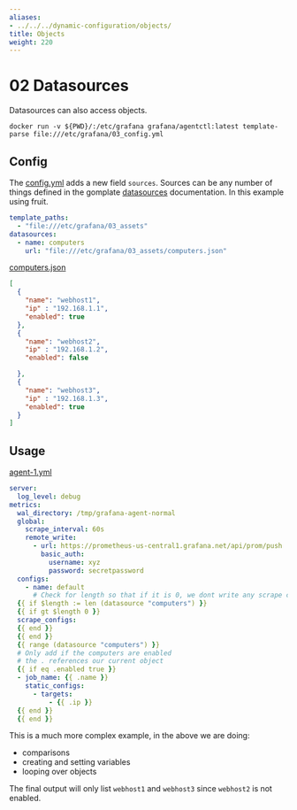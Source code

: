 ```yaml
---
aliases:
- ../../../dynamic-configuration/objects/
title: Objects
weight: 220
---
```


# 02 Datasources

Datasources can also access objects.

`docker run -v ${PWD}/:/etc/grafana grafana/agentctl:latest template-parse file:///etc/grafana/03_config.yml`


## Config

The [config.yml](https://github.com/grafana/agent/blob/main/docs/sources/cookbook/dynamic-configuration/02_Templates/02_config.yml) adds a new field `sources`. Sources can be any number of things defined in the gomplate [datasources](https://docs.gomplate.ca/datasources/) documentation. In this example using fruit.

```yaml
template_paths:
  - "file:///etc/grafana/03_assets"
datasources:
  - name: computers
    url: "file:///etc/grafana/03_assets/computers.json"
```

[computers.json](https://github.com/grafana/agent/blob/main/docs/sources/cookbook/dynamic-configuration/02_Templates/03_assets/computers.json)

```json
[
  {
    "name": "webhost1",
    "ip" : "192.168.1.1",
    "enabled": true
  },
  {
    "name": "webhost2",
    "ip" : "192.168.1.2",
    "enabled": false

  },
  {
    "name": "webhost3",
    "ip" : "192.168.1.3",
    "enabled": true
  }
]
```

## Usage

[agent-1.yml](https://github.com/grafana/agent/blob/main/docs/sources/cookbook/dynamic-configuration/02_Templates/02_assets/agent-1.yml)

```yaml
server:
  log_level: debug
metrics:
  wal_directory: /tmp/grafana-agent-normal
  global:
    scrape_interval: 60s
    remote_write:
      - url: https://prometheus-us-central1.grafana.net/api/prom/push
        basic_auth:
          username: xyz
          password: secretpassword
  configs:
    - name: default
      # Check for length so that if it is 0, we dont write any scrape configs
  {{ if $length := len (datasource "computers") }}
  {{ if gt $length 0 }}
  scrape_configs:
  {{ end }}
  {{ end }}
  {{ range (datasource "computers") }}
  # Only add if the computers are enabled
  # the . references our current object
  {{ if eq .enabled true }}
  - job_name: {{ .name }}
    static_configs:
      - targets:
          - {{ .ip }}
  {{ end }}
  {{ end }}
```

This is a much more complex example, in the above we are doing:

- comparisons
- creating and setting variables
- looping over objects

The final output will only list `webhost1` and `webhost3` since `webhost2` is not enabled.
